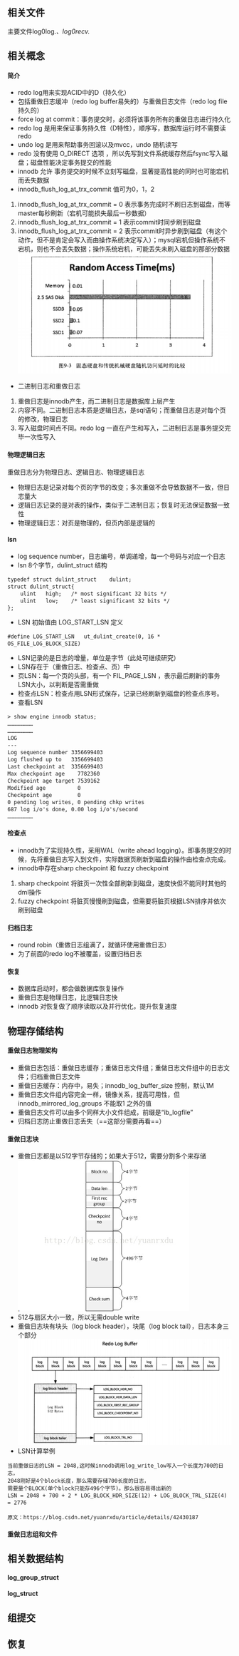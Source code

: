 ## 相关文件
主要文件log0log.*、log0recv.*

## 相关概念
#### 简介
- redo log用来实现ACID中的D（持久化）
- 包括重做日志缓冲（redo log buffer易失的）与重做日志文件（redo log file持久的）
- force log at commit：事务提交时，必须将该事务所有的重做日志进行持久化
- redo log 是用来保证事务持久性（D特性），顺序写，数据库运行时不需要读redo
- undo log 是用来帮助事务回滚以及mvcc，undo 随机读写
- redo 没有使用 O_DIRECT 选项 ，所以先写到文件系统缓存然后fsync写入磁盘；磁盘性能决定事务提交的性能
- innodb 允许 事务提交的时候不立刻写磁盘，显著提高性能的同时也可能宕机而丢失数据
- innodb_flush_log_at_trx_commit 值可为0，1，2
1. innodb_flush_log_at_trx_commit = 0 表示事务完成时不刷日志到磁盘，而等master每秒刷新（宕机可能损失最后一秒数据）
2. innodb_flush_log_at_trx_commit = 1 表示commit时同步刷到磁盘
3. innodb_flush_log_at_trx_commit = 2 表示commit时异步刷到磁盘（有这个动作，但不是肯定会写入而由操作系统决定写入）；mysql宕机但操作系统不宕机，则也不会丢失数据；操作系统宕机，可能丢失未刷入磁盘的那部分数据
![参数不同导致的性能区别](pic/innodb%20%E9%87%8D%E5%81%9A1.png)
- 二进制日志和重做日志
1. 重做日志是innodb产生，而二进制日志是数据库上层产生
2. 内容不同。二进制日志本质是逻辑日志，是sql语句；而重做日志是对每个页的修改，物理日志
3. 写入磁盘时间点不同。redo log 一直在产生和写入，二进制日志是事务提交完毕一次性写入
#### 物理逻辑日志
重做日志分为物理日志、逻辑日志、物理逻辑日志
- 物理日志是记录对每个页的字节的改变；多次重做不会导致数据不一致，但日志量大
- 逻辑日志记录的是对表的操作，类似于二进制日志；恢复时无法保证数据一致性
- 物理逻辑日志：对页是物理的，但页内部是逻辑的
#### lsn
- log sequence number，日志编号，单调递增，每一个号码与对应一个日志
- lsn 8个字节，dulint_struct 结构

```
typedef	struct dulint_struct	dulint;
struct dulint_struct{
	ulint	high;	/* most significant 32 bits */
	ulint	low;	/* least significant 32 bits */
};
```
- LSN 初始值由 LOG_START_LSN 定义

```
#define LOG_START_LSN	ut_dulint_create(0, 16 * OS_FILE_LOG_BLOCK_SIZE)

```
- LSN记录的是日志的增量，单位是字节（此处可继续研究）
- LSN存在于（重做日志、检查点、页）中
- 页LSN：每一个页的头部，有一个 FIL_PAGE_LSN ，表示最后刷新的事务LSN大小，以判断是否需重做
- 检查点LSN：检查点用LSN形式保存，记录已经刷新到磁盘的检查点序号。
- 查看LSN

```
> show engine innodb status;
……………………
……………………
LOG
---
Log sequence number 3356699403
Log flushed up to   3356699403
Last checkpoint at  3356699403
Max checkpoint age    7782360
Checkpoint age target 7539162
Modified age          0
Checkpoint age        0
0 pending log writes, 0 pending chkp writes
687 log i/o's done, 0.00 log i/o's/second
……………………
```

#### 检查点
- innodb为了实现持久性，采用WAL（write ahead logging）。即事务提交的时候，先将重做日志写入到文件，实际数据页刷新到磁盘的操作由检查点完成。
- innodb中存在sharp checkpoint 和 fuzzy checkpoint
1. sharp checkpoint 将脏页一次性全部刷新到磁盘，速度快但不能同时其他的dml操作
2. fuzzy checkpoint 将脏页慢慢刷到磁盘，但需要将脏页根据LSN排序并依次刷到磁盘
#### 归档日志
- round robin（重做日志组满了，就循环使用重做日志）
- 为了前面的redo log不被覆盖，设置归档日志
#### 恢复
- 数据库启动时，都会做数据库恢复操作
- 重做日志是物理日志，比逻辑日志快
- innodb 对恢复做了顺序读取以及并行优化，提升恢复速度
## 物理存储结构
#### 重做日志物理架构
- 重做日志包括：重做日志缓存；重做日志文件组；重做日志文件组中的日志文件；归档重做日志文件
- 重做日志缓存：内存中，易失；innodb_log_buffer_size 控制，默认1M
- 重做日志文件组内容完全一样，镜像关系，提高可用性，但innodb_mirrored_log_groups 不能取1 之外的值
- 重做日志文件可以由多个同样大小文件组成，前缀是“ib_logfile”
- 归档日志防止重做日志丢失（==这部分需要再看==）
#### 重做日志块
- 重做日志都是以512字节存储的；如果大于512，需要分割多个来存储
![image](pic/innodb%20%E9%87%8D%E5%81%9A2.png)
- 512与扇区大小一致，所以无需double write
- 重做日志块有块头（log block header），块尾（log block tail），日志本身三个部分
![重做日志块结构](pic/innodb%20%E9%87%8D%E5%81%9A3.png)
- LSN计算举例

```
当前重做日志的LSN = 2048,这时候innodb调用log_write_low写入一个长度为700的日志，
2048刚好是4个block长度，那么需要存储700长度的日志，
需要量个BLOCK(单个block只能存496个字节)。那么很容易得出新的
LSN = 2048 + 700 + 2 * LOG_BLOCK_HDR_SIZE(12) + LOG_BLOCK_TRL_SIZE(4) = 2776

原文：https://blog.csdn.net/yuanrxdu/article/details/42430187 

```

#### 重做日志组和文件
## 相关数据结构
#### log_group_struct
#### log_struct
## 组提交
## 恢复